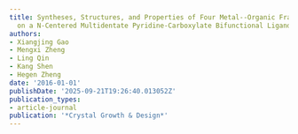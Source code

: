 ```yaml
---
title: Syntheses, Structures, and Properties of Four Metal--Organic Frameworks Based
  on a N-Centered Multidentate Pyridine-Carboxylate Bifunctional Ligand
authors:
- Xiangjing Gao
- Mengxi Zheng
- Ling Qin
- Kang Shen
- Hegen Zheng
date: '2016-01-01'
publishDate: '2025-09-21T19:26:40.013052Z'
publication_types:
- article-journal
publication: '*Crystal Growth & Design*'
---
```

